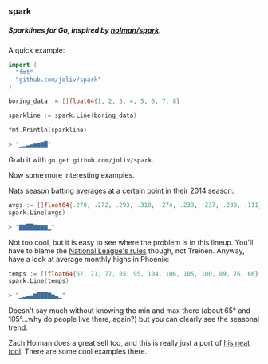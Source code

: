 ### spark

##### Sparklines for Go, inspired by [holman/spark](https://github.com/holman/spark).

A quick example:

```go
import (
  "fmt"
  "github.com/joliv/spark"
)

boring_data := []float64{1, 2, 3, 4, 5, 6, 7, 8}

sparkline := spark.Line(boring_data)

fmt.Println(sparkline)

> "▁▂▃▄▅▆▇█"

```

Grab it with ```go get github.com/joliv/spark```.

Now some more interesting examples.

Nats season batting averages at a certain point in their 2014 season:

```go
avgs := []float64{.270, .272, .293, .310, .274, .239, .237, .238, .111}
spark.Line(avgs)

> "▇▇██▇▆▆▆▁"
```

Not too cool, but it is easy to see where the problem is in this lineup. You'll have to blame the [National League's rules](http://en.wikipedia.org/wiki/Designated_hitter) though, not Treinen. Anyway, have a look at average monthly highs in Phoenix:

```go
temps := []float64{67, 71, 77, 85, 95, 104, 106, 105, 100, 89, 76, 66}
spark.Line(temps)

> "▁▂▃▄▆███▇▅▃▁"
```

Doesn't say much without knowing the min and max there (about 65° and 105°...why do people live there, again?) but you can clearly see the seasonal trend.

Zach Holman does a great sell too, and this is really just a port of [his neat tool](https://github.com/holman/spark). There are some cool examples there.

